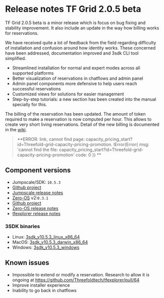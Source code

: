 # Release notes TF Grid 2.0.5 beta

TF Grid 2.0.5 beta is a minor release which is focus on bug fixing and stability improvement. It also include an update in the way how billing works for reservations.

We have received quite a lot of feedback from the field regarding difficulty of installation and confusion around how identity works.
These concerned have been addressed, documentation improved and 3sdk CLI tool simplified.

- Streamlined installation for normal and expert modes across all supported platforms
- Better visualization of reservations in chatflows and admin panel
- Admin panel components more defensive to help users reach successful reservations
- Customized views for solutions for easier management
- Step-by-step tutorials: a new section has been created into the manual specially for this.

The billing of the reservation has been updated. The amount of token required to make a reservation is now computed per hour. This allows to create very short living reservations. Detail of the new billing is documented in the [wiki](capacity_pricing_start?id=Threefold-grid-capacity-pricing-promotion).
> **ERROR: link, cannot find page: capacity_pricing_start?id=Threefold-grid-capacity-pricing-promotion.
IError(Error{
    msg: 'cannot find the file: capacity_pricing_start?id=Threefold-grid-capacity-pricing-promotion'
    code: 0
}) **<BR>



## Component versions

- Jumpscale/SDK: `10.5.3`
- [Github project](https://github.com/orgs/Threefoldtech/projects/77)
- [Jumpscale release notes](https://github.com/Threefoldtech/jumpscaleX_core/releases/tag/v10.5.3)
- [Zero-OS](threefold__zos) v2:`0.3.1`
- [Github project](https://github.com/orgs/Threefoldtech/projects/87)
- [Zero-OS release notes](https://github.com/Threefoldtech/zos/releases/tag/v0.3.1)
- [tfexplorer release notes](https://github.com/Threefoldtech/tfexplorer/releases/tag/v0.3.0)

### 3SDK binaries

- Linux: [3sdk_v10.5.3_linux_x86_64](https://github.com/Threefoldtech/jumpscaleX_core/releases/download/v10.5.3/3sdk_v10.5.3_linux_x86_64)
- MacOS: [3sdk_v10.5.3_darwin_x86_64](https://github.com/Threefoldtech/jumpscaleX_core/releases/download/v10.5.3/3sdk_v10.5.3_darwin_x86_64)
- Windows: [3sdk_v10.5.3_windows](https://github.com/Threefoldtech/jumpscaleX_core/releases/download/v10.5.3/3sdk_v10.5.3_windows.exe)

## Known issues

- Impossible to extend or modify a reservation. Research to allow it is ongoing at https://github.com/Threefoldtech/tfexplorer/pull/64
- Improve installer experience
- Inability to go back in chatflows